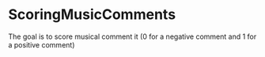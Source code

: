 # ScoringMusicComments
The goal is to score musical comment it (0 for a negative comment and 1 for a positive comment)

